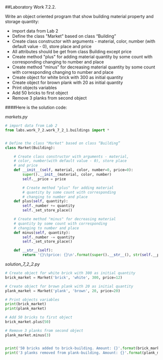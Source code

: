 ##Laboratory Work 7.2.2.

<p>
    <span>
          Write an object oriented program that show
          building material property and storage quantity:
    </span>
</p>

<ul>
    <li>
        import data from Lab 2
    </li>
    <li>
        Define the class "Market" based on class “Building”
    </li>
    <li>
        Create class constructor with arguments - material,
        color, number (with default value - 0), store place
        and price
    </li>
    <li>
        All attributes should be get from class Building except price
    </li>
    <li>
        Create method "plus" for adding material quantity by some count
        with corresponding changing to number and place
    </li>
    <li>
        Create method "minus" for decreasing material quantity by some count with
        corresponding changing to number and place
    </li>
    <li>
        Create object for white brick with 300 as initial quantity
    </li>
    <li>
        Create object for brown plank with 20 as initial quantity
    </li>
    <li>
        Print objects variables
    </li>
    <li>
        Add 50 bricks to first object
    </li>
    <li>
        Remove 3 planks from second object
    </li>
</ul>

####Here is the solution code:

*markets.py*
```python
# import data from Lab 2
from labs.work_7_2.work_7_2_1.buildings import *


# Define the class "Market" based on class “Building”
class Market(Building):

    # Create class constructor with arguments - material,
    # color, number(with default value - 0), store place
    # and price
    def __init__(self, material, color, number=0, price=0):
        super().__init__(material, color, number)
        self.__price = price

        # Create method "plus" for adding material
        # quantity by some count with corresponding
        # changing to number and place
    def plus(self, quantity):
        self._number += quantity
        self._set_store_place()

    # Create method "minus" for decreasing material
    # quantity by some count with corresponding
    # changing to number and place
    def minus(self, quantity):
        self._number -= quantity
        self._set_store_place()

    def __str__(self):
        return '{}\tprice: {}\n'.format(super().__str__(), str(self.__price))
```

*solution_7_2_2.py*
```python
# Create object for white brick with 300 as initial quantity
brick_market = Market('brick', 'white', 300, price=12)

# Create object for brown plank with 20 as initial quantity
plank_market = Market('plank', 'brown', 20, price=20)

# Print objects variables
print(brick_market)
print(plank_market)

# Add 50 bricks to first object
brick_market.plus(50)

# Remove 3 planks from second object
plank_market.minus(3)


print('50 bricks added to brick-building. Amount: {}'.format(brick_market.number))
print('3 planks removed from plank-building. Amount: {}'.format(plank_market.number))
```